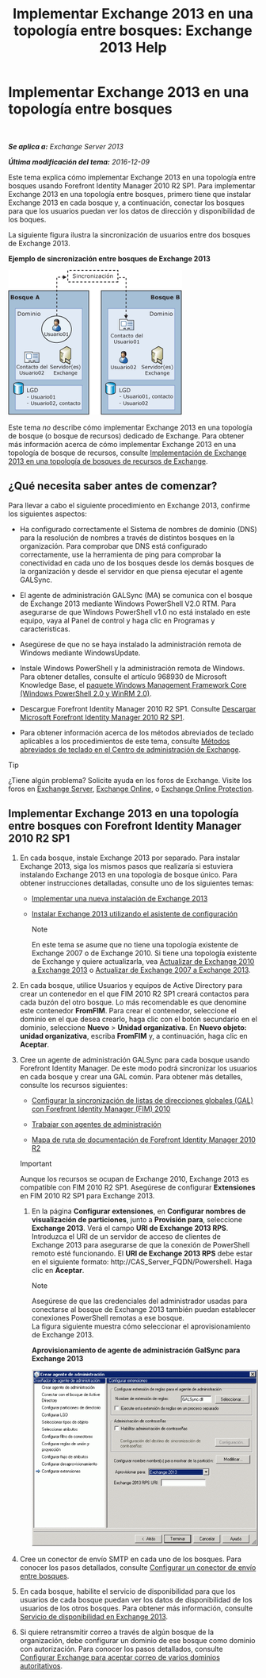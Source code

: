 ﻿---
title: 'Implementar Exchange 2013 en una topología entre bosques: Exchange 2013 Help'
TOCTitle: Implementar Exchange 2013 en una topología entre bosques
ms:assetid: 65be650f-d435-4f60-9ff0-5cb88a726abb
ms:mtpsurl: https://technet.microsoft.com/es-es/library/Aa998597(v=EXCHG.150)
ms:contentKeyID: 51406508
ms.date: 04/23/2018
mtps_version: v=EXCHG.150
ms.translationtype: HT
---

# Implementar Exchange 2013 en una topología entre bosques

 

_**Se aplica a:** Exchange Server 2013_

_**Última modificación del tema:** 2016-12-09_

Este tema explica cómo implementar Exchange 2013 en una topología entre bosques usando Forefront Identity Manager 2010 R2 SP1. Para implementar Exchange 2013 en una topología entre bosques, primero tiene que instalar Exchange 2013 en cada bosque y, a continuación, conectar los bosques para que los usuarios puedan ver los datos de dirección y disponibilidad de los boques.

La siguiente figura ilustra la sincronización de usuarios entre dos bosques de Exchange 2013.

**Ejemplo de sincronización entre bosques de Exchange 2013**

![Ejemplo de varios bosques de Exchange 2010](images/Aa998597.df0ba5dd-cb96-4542-98bd-2a425defe317(EXCHG.150).gif "Ejemplo de varios bosques de Exchange 2010")

Este tema *no* describe cómo implementar Exchange 2013 en una topología de bosque (o bosque de recursos) dedicado de Exchange. Para obtener más información acerca de cómo implementar Exchange 2013 en una topología de bosque de recursos, consulte [Implementación de Exchange 2013 en una topología de bosques de recursos de Exchange](deploy-exchange-2013-in-an-exchange-resource-forest-topology-exchange-2013-help.md).

## ¿Qué necesita saber antes de comenzar?

Para llevar a cabo el siguiente procedimiento en Exchange 2013, confirme los siguientes aspectos:

  - Ha configurado correctamente el Sistema de nombres de dominio (DNS) para la resolución de nombres a través de distintos bosques en la organización. Para comprobar que DNS está configurado correctamente, use la herramienta de ping para comprobar la conectividad en cada uno de los bosques desde los demás bosques de la organización y desde el servidor en que piensa ejecutar el agente GALSync.

  - El agente de administración GALSync (MA) se comunica con el bosque de Exchange 2013 mediante Windows PowerShell V2.0 RTM. Para asegurarse de que Windows PowerShell v1.0 no está instalado en este equipo, vaya al Panel de control y haga clic en Programas y características.

  - Asegúrese de que no se haya instalado la administración remota de Windows mediante WindowsUpdate.

  - Instale Windows PowerShell y la administración remota de Windows. Para obtener detalles, consulte el artículo 968930 de Microsoft Knowledge Base, el [paquete Windows Management Framework Core (Windows PowerShell 2.0 y WinRM 2.0)](http://go.microsoft.com/fwlink/p/?linkid=3052&kbid=968930).

  - Descargue Forefront Identity Manager 2010 R2 SP1. Consulte [Descargar Microsoft Forefront Identity Manager 2010 R2 SP1](https://go.microsoft.com/fwlink/p/?linkid=279868).

  - Para obtener información acerca de los métodos abreviados de teclado aplicables a los procedimientos de este tema, consulte [Métodos abreviados de teclado en el Centro de administración de Exchange](keyboard-shortcuts-in-the-exchange-admin-center-exchange-online-protection-help.md).


> [!TIP]
> ¿Tiene algún problema? Solicite ayuda en los foros de Exchange. Visite los foros en <A href="https://go.microsoft.com/fwlink/p/?linkid=60612">Exchange Server</A>, <A href="https://go.microsoft.com/fwlink/p/?linkid=267542">Exchange Online</A>, o <A href="https://go.microsoft.com/fwlink/p/?linkid=285351">Exchange Online Protection</A>.



## Implementar Exchange 2013 en una topología entre bosques con Forefront Identity Manager 2010 R2 SP1

1.  En cada bosque, instale Exchange 2013 por separado. Para instalar Exchange 2013, siga los mismos pasos que realizaría si estuviera instalando Exchange 2013 en una topología de bosque único. Para obtener instrucciones detalladas, consulte uno de los siguientes temas:
    
      - [Implementar una nueva instalación de Exchange 2013](deploy-a-new-installation-of-exchange-2013-exchange-2013-help.md)
    
      - [Instalar Exchange 2013 utilizando el asistente de configuración](install-exchange-2013-using-the-setup-wizard-exchange-2013-help.md)
        

        > [!NOTE]
        > En este tema se asume que no tiene una topología existente de Exchange 2007 o de Exchange 2010. Si tiene una topología existente de Exchange y quiere actualizarla, vea <A href="upgrade-from-exchange-2010-to-exchange-2013-exchange-2013-help.md">Actualizar de Exchange&nbsp;2010 a Exchange&nbsp;2013</A> o <A href="upgrade-from-exchange-2007-to-exchange-2013-exchange-2013-help.md">Actualizar de Exchange&nbsp;2007 a Exchange&nbsp;2013</A>.



2.  En cada bosque, utilice Usuarios y equipos de Active Directory para crear un contenedor en el que FIM 2010 R2 SP1 creará contactos para cada buzón del otro bosque. Lo más recomendable es que denomine este contenedor **FromFIM**. Para crear el contenedor, seleccione el dominio en el que desea crearlo, haga clic con el botón secundario en el dominio, seleccione **Nuevo** \> **Unidad organizativa**. En **Nuevo objeto: unidad organizativa**, escriba **FromFIM** y, a continuación, haga clic en **Aceptar**.

3.  Cree un agente de administración GALSync para cada bosque usando Forefront Identity Manager. De este modo podrá sincronizar los usuarios en cada bosque y crear una GAL común. Para obtener más detalles, consulte los recursos siguientes:
    
      - [Configurar la sincronización de listas de direcciones globales (GAL) con Forefront Identity Manager (FIM) 2010](https://go.microsoft.com/fwlink/p/?linkid=279869)
    
      - [Trabajar con agentes de administración](https://go.microsoft.com/fwlink/p/?linkid=279870)
    
      - [Mapa de ruta de documentación de Forefront Identity Manager 2010 R2](https://go.microsoft.com/fwlink/p/?linkid=279871)
    

    > [!IMPORTANT]
    > Aunque los recursos se ocupan de Exchange 2010, Exchange&nbsp;2013 es compatible con FIM 2010 R2 SP1. Asegúrese de configurar <STRONG>Extensiones</STRONG> en FIM 2010 R2 SP1 para Exchange&nbsp;2013.

    
    1.  En la página **Configurar extensiones**, en **Configurar nombres de visualización de particiones**, junto a **Provisión para**, seleccione **Exchange 2013**. Verá el campo **URI de Exchange 2013 RPS**. Introduzca el URI de un servidor de acceso de clientes de Exchange 2013 para asegurarse de que la conexión de PowerShell remoto esté funcionando. El **URI de Exchange 2013 RPS** debe estar en el siguiente formato: http://CAS\_Server\_FQDN/Powershell. Haga clic en **Aceptar**.
        

        > [!NOTE]
        > Asegúrese de que las credenciales del administrador usadas para conectarse al bosque de Exchange&nbsp;2013&nbsp;también puedan establecer conexiones PowerShell remotas a ese bosque.<BR>La figura siguiente muestra cómo seleccionar el aprovisionamiento de Exchange&nbsp;2013.

        
        **Aprovisionamiento de agente de administración GalSync para Exchange 2013**
        
        ![Aprovisionamiento de Exchange 2010 del agente de administración](images/Aa998597.8f403cda-e5e4-4edf-887f-c1ed46cee3f5(EXCHG.150).gif "Aprovisionamiento de Exchange 2010 del agente de administración")  

4.  Cree un conector de envío SMTP en cada uno de los bosques. Para conocer los pasos detallados, consulte [Configurar un conector de envío entre bosques](configure-a-cross-forest-send-connector-exchange-2013-help.md).

5.  En cada bosque, habilite el servicio de disponibilidad para que los usuarios de cada bosque puedan ver los datos de disponibilidad de los usuarios de los otros bosques. Para obtener más información, consulte [Servicio de disponibilidad en Exchange 2013](availability-service-in-exchange-2013-exchange-2013-help.md).

6.  Si quiere retransmitir correo a través de algún bosque de la organización, debe configurar un dominio de ese bosque como dominio con autorización. Para conocer los pasos detallados, consulte [Configurar Exchange para aceptar correo de varios dominios autoritativos](configure-exchange-to-accept-mail-for-multiple-authoritative-domains-exchange-2013-help.md).


